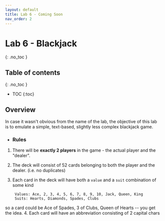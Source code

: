 ```yaml
---
layout: default
title: Lab 6 - Coming Soon
nav_order: 2
---
```


# Lab 6 - Blackjack
{: .no_toc }

## Table of contents
{: .no_toc }
- TOC
{:toc}

## Overview
In case it wasn't obvious from the name of the lab, the objective of this lab is to emulate a simple, text-based, slightly less complex blackjack game.

- ### Rules
1. There will be **exactly 2 players** in the game - the actual player and the "dealer".
2. The deck will consist of 52 cards belonging to both the player and the dealer. (i.e. no duplicates)
3. Each card in the deck will have both a `value` and a `suit` combination of some kind   
    
        Values: Ace, 2, 3, 4, 5, 6, 7, 8, 9, 10, Jack, Queen, King
        Suits: Hearts, Diamonds, Spades, Clubs
        
so a card could be Ace of Spades, 3 of Clubs, Queen of Hearts -- you get the idea.
4. Each card will have an abbreviation consisting of 2 capital chars
